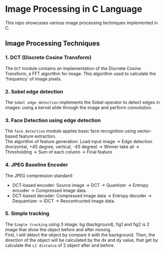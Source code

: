 # Image Processing in C Language
This repo showcases various image processing techniques implemented in C.
## Image Processing Techniques
### 1. DCT (Discrete Cosine Transform)
The `DCT` module contains an implementation of the Discrete Cosine Transform, a FFT algorithm for image. This algorithm used to calculate the 'frequency' of image pixels.
### 2. Sobel edge detection
The `Sobel edge detection` implements the Sobel operator to detect edges in images: using a kernel slide through the image and perform convolution.
### 3. Face Detection using edge detection
The `face_detection` module applies basic face recognition using vector-based feature extraction.  
The algorithm of feature generation: Load input image -> Edge detection (horizontal, +45 degree, vertical, -45 degree) -> Winner take all -> Thresholding -> Sum of each column -> Final feature
### 4. JPEG Baseline Encoder
The JPEG compression standard:
- DCT-based encoder: Source image -> DCT -> Quantizer -> Entropy encoder -> Compressed image data.
- DCT-based decoder: Compressed image data -> Entropy decoder -> Dequantizer -> IDCT -> Rescontructed image data.
### 5. Simple tracking
The `Simple tracking` using 3 image: bg (background), fig1 and fig2 is 2 image that show the object before and after moving.  
First, I will detect the object by compare it with the background. Then, the direction of the object will be calculated by the dx and dy value, that get by calculate the `L2 distance` of 2 object after and before.

